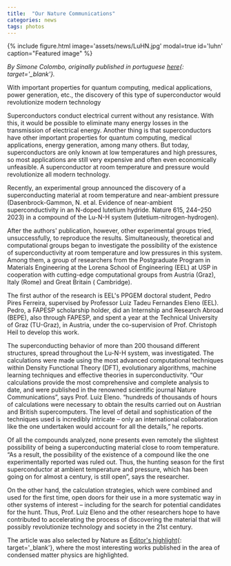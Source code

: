 ```yaml
---
title:  "Our Nature Communications"
categories: news
tags: photos
---
```


<div class="col-md-5 float-left mr-2">
{% include figure.html image='assets/news/LuHN.jpg' modal=true id='luhn' caption="Featured image" %}
</div>

*By Simone Colombo, originally published in portuguese [here](https://www.eel.usp.br/noticias/eel-na-busca-por-supercondutividade-em-condicoes-ambientes-artigo-foi-publicado-na-nature){: target='_blank'}.*

With important properties for quantum computing, medical applications, power generation, etc., the discovery of this type of superconductor would revolutionize modern technology

Superconductors conduct electrical current without any resistance. With this, it would be possible to eliminate many energy losses in the transmission of electrical energy. Another thing is that superconductors have other important properties for quantum computing, medical applications, energy generation, among many others. But today, superconductors are only known at low temperatures and high pressures, so most applications are still very expensive and often even economically unfeasible. A superconductor at room temperature and pressure would revolutionize all modern technology.

Recently, an experimental group announced the discovery of a superconducting material at room temperature and near-ambient pressure (Dasenbrock-Gammon, N. et al. Evidence of near-ambient superconductivity in an N-doped lutetium hydride. Nature 615, 244–250 2023) in a compound of the Lu-N-H system (lutetium-nitrogen-hydrogen).

After the authors' publication, however, other experimental groups tried, unsuccessfully, to reproduce the results. Simultaneously, theoretical and computational groups began to investigate the possibility of the existence of superconductivity at room temperature and low pressures in this system. Among them, a group of researchers from the Postgraduate Program in Materials Engineering at the Lorena School of Engineering (EEL) at USP in cooperation with cutting-edge computational groups from Austria (Graz), Italy (Rome) and Great Britain ( Cambridge).

The first author of the research is EEL's PPGEM doctoral student, Pedro Pires Ferreira, supervised by Professor Luiz Tadeu Fernandes Eleno (EEL). Pedro, a FAPESP scholarship holder, did an Internship and Research Abroad (BEPE), also through FAPESP, and spent a year at the Technical University of Graz (TU-Graz), in Austria, under the co-supervision of Prof. Christoph Heil to develop this work.

The superconducting behavior of more than 200 thousand different structures, spread throughout the Lu-N-H system, was investigated. The calculations were made using the most advanced computational techniques within Density Functional Theory (DFT), evolutionary algorithms, machine learning techniques and effective theories in superconductivity. “Our calculations provide the most comprehensive and complete analysis to date, and were published in the renowned scientific journal Nature Communications”, says Prof. Luiz Eleno. “hundreds of thousands of hours of calculations were necessary to obtain the results carried out on Austrian and British supercomputers. The level of detail and sophistication of the techniques used is incredibly intricate – only an international collaboration like the one undertaken would account for all the details,” he reports.

  Of all the compounds analyzed, none presents even remotely the slightest possibility of being a superconducting material close to room temperature. “As a result, the possibility of the existence of a compound like the one experimentally reported was ruled out. Thus, the hunting season for the first superconductor at ambient temperature and pressure, which has been going on for almost a century, is still open”, says the researcher.
 
On the other hand, the calculation strategies, which were combined and used for the first time, open doors for their use in a more systematic way in other systems of interest – including for the search for potential candidates for the hunt. Thus, Prof. Luiz Eleno and the other researchers hope to have contributed to accelerating the process of discovering the material that will possibly revolutionize technology and society in the 21st century.

The article was also selected by Nature as [Editor's highlight](https://www.nature.com/collections/rcdhyvxytb){: target='_blank'}, where the most interesting works published in the area of condensed matter physics are highlighted.
